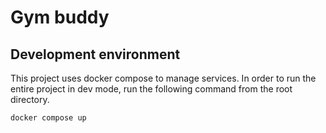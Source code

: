 # Gym buddy

## Development environment
This project uses docker compose to manage services. 
In order to run the entire project in dev mode, run the following command from the root directory.
```bash
docker compose up
```
